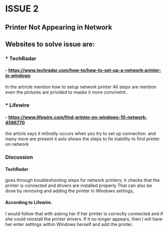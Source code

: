 # ISSUE 2
## Printer Not Appearing in Network

## Websites to solve issue are: 

### * TechRadar
   
#### - https://www.techradar.com/how-to/how-to-set-up-a-network-printer-in-windows
In the artricle mention how to setup network printer
All steps are mention even the pictures are privided to maske it  more convinetnt .


### *  Lifewire

#### - https://www.lifewire.com/find-printer-on-windows-10-network-4586770

  the article says it m0ostly occurs when you try to set up connection.
  and many more are present
  it aslo shows the steps to fix inability to find printer on network


 ### Discussion 
#### TechRadar
 goes through troubleshooting steps for network printers;
 it checks that the printer is connected and drivers are installed properly
 That can also be done by removing and adding the printer in Windows settings, 

 
#### According to Lifewire. 
 I would follow that with asking her if her printer is correctly connected and if she could reinstall the printer drivers. 
 If it no longer appears, then I will have her enter settings within Windows herself and add the printer.
